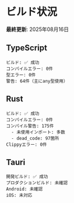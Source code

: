 # ビルド状況

**最終更新**: 2025年08月16日

## TypeScript
```
ビルド: ✅ 成功
コンパイルエラー: 0件
型エラー: 0件
警告: 64件（主にany型使用）
```

## Rust
```
ビルド: ✅ 成功
コンパイルエラー: 0件
コンパイル警告: 175件
  - 未使用インポート: 多数
  - dead_code: 97箇所
Clippyエラー: 0件
```

## Tauri
```
開発ビルド: ✅ 成功
プロダクションビルド: 未確認
Android: 未確認
iOS: 未対応
```